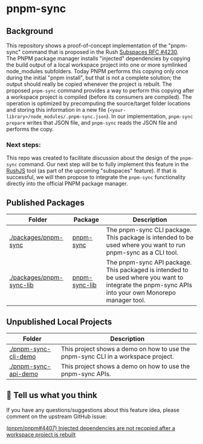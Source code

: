 # pnpm-sync

## Background

This repository shows a proof-of-concept implementation of the "pnpm-sync" command that is proposed in the Rush [Subspaces RFC #4230](https://github.com/microsoft/rushstack/issues/4230).<br>
The PNPM package manager installs "injected" dependencies by copying the build output of a local workspace project into one or more symlinked node_modules subfolders. Today PNPM performs this copying only once during the initial "pnpm install", but that is not a complete solution; the output should really be copied whenever the project is rebuilt. The proposed `pnpm-sync` command provides a way to perform this copying after a workspace project is compiled (before its consumers are compiled). The operation is optimized by precomputing the source/target folder locations and storing this information in a new file (`<your-library>/node_modules/.pnpm-sync.json`). In our implementation, `pnpm-sync prepare` writes that JSON file, and `pnpm-sync` reads the JSON file and performs the copy.

### Next steps:

This repo was created to facilitate discussion about the design of the `pnpm-sync` command.
Our next step will be to fully implement this feature in the [RushJS](https://rushjs.io) tool (as part of the upcoming "subspaces" feature).
If that is successful, we will then propose to integrate the `pnpm-sync` functionality directly into the official PNPM package manager.

## Published Packages

Folder | Package | Description
--- | --- | ---
[./packages/pnpm-sync](./packages/pnpm-sync/) | [pnpm-sync](https://www.npmjs.com/package/pnpm-sync)  | The pnpm-sync CLI package. This package is intended to be used where you want to run pnpm-sync as a CLI tool.
[./packages/pnpm-sync-lib](./packages/pnpm-sync-lib/) | [pnpm-sync-lib](https://www.npmjs.com/package/pnpm-sync-lib)  | The pnpm-sync API package. This packaged is intended to be used where you want to integrate the pnpm-sync APIs into your own Monorepo manager tool.

## Unpublished Local Projects
Folder | Description
--- | --- 
[./pnpm-sync-cli-demo](./pnpm-sync-cli-demo/) | This project shows a demo on how to use the pnpm-sync CLI in a workspace project.
[./pnpm-sync-api-demo](./pnpm-sync-api-demo/) | This project shows a demo on how to use the pnpm-sync APIs.

## 💬 Tell us what you think

If you have any questions/suggestions about this feature idea, please comment on the upstream GitHub issue:

[(pnpm/pnpm#4407) Injected dependencies are not recopied after a workspace project is rebuilt](https://github.com/pnpm/pnpm/issues/4407)

